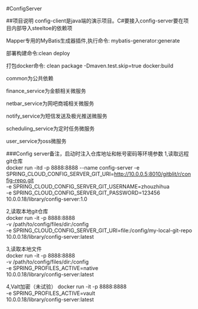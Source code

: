#ConfigServer

##项目说明
config-client是java端的演示项目。C#要接入config-server要在项目内部导入steeltoe的依赖项

Mapper专用的MyBatis生成器插件,执行命令: mybatis-generator:generate

部署构建命令:clean deploy

打包docker命令: clean package -Dmaven.test.skip=true  docker:build

common为公共依赖

finance_service为金额相关微服务

netbar_service为网吧商城相关微服务

notify_service为短信发送及极光推送微服务

scheduling_service为定时任务微服务

user_service为oss微服务

###Config server备注，启动时注入仓库地址和帐号密码等环境参数
1,读取远程git仓库 \
docker run -itd -p 8888:8888 --name config-server -e SPRING_CLOUD_CONFIG_SERVER_GIT_URI=http://10.0.0.5:8010/gitblit/r/config-repo.git \
        -e SPRING_CLOUD_CONFIG_SERVER_GIT_USERNAME=zhouzhihua \
        -e SPRING_CLOUD_CONFIG_SERVER_GIT_PASSWORD=123456 \
       10.0.0.18/library/config-server:1.0

2,读取本地git仓库 \
docker run -it -p 8888:8888 \
      -v /path/to/config/files/dir:/config \
      -e SPRING_CLOUD_CONFIG_SERVER_GIT_URI=file:/config/my-local-git-repo \
      10.0.0.18/library/config-server:latest
      
3,读取本地文件 \
docker run -it -p 8888:8888 \
      -v /path/to/config/files/dir:/config \
      -e SPRING_PROFILES_ACTIVE=native \
      10.0.0.18/library/config-server:latest
      
4,Valt加密（未试验）
docker run -it -p 8888:8888 \
      -e SPRING_PROFILES_ACTIVE=vault \
      10.0.0.18/library/config-server:latest
